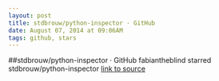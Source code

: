 ```yaml
---
layout: post
title: stdbrouw/python-inspector · GitHub
date: August 07, 2014 at 09:06AM
tags: github, stars
---
```

##stdbrouw/python-inspector · GitHub
fabiantheblind starred stdbrouw/python-inspector
[link to source](http://ift.tt/V3GNP6) 
